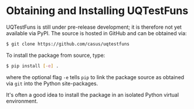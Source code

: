 # Obtaining and Installing UQTestFuns

UQTestFuns is still under pre-release development;
it is therefore not yet available via PyPI.
The source is hosted in GitHub and can be obtained via:

```bash
$ git clone https://github.com/casus/uqtestfuns
```

To install the package from source, type:

```bash
$ pip install [-e] .
```
where the optional flag `-e` tells `pip` to link the package source as obtained
via `git` into the Python site-packages.

It's often a good idea to install the package
in an isolated Python virtual environment.
